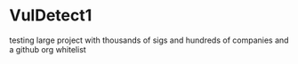 # VulDetect1
testing large project with thousands of sigs and hundreds of companies and a github org whitelist
